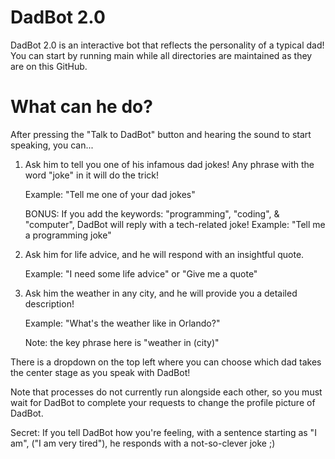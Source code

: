 # DadBot 2.0

DadBot 2.0 is an interactive bot that reflects the personality of a typical dad!
You can start by running main while all directories are maintained as they are on this GitHub.
# What can he do?

After pressing the "Talk to DadBot" button and hearing the sound to start speaking, you can...

1) Ask him to tell you one of his infamous dad jokes! Any phrase
with the word "joke" in it will do the trick!

    Example: "Tell me one of your dad jokes"

    BONUS: If you add the keywords: "programming", "coding", & "computer",  DadBot will reply with a tech-related joke!
    Example: "Tell me a programming joke"

2) Ask him for life advice, and he will respond with an insightful
quote.

    Example: "I need some life advice" or "Give me a quote"

3) Ask him the weather in any city, and he will provide you a detailed description!

    Example: "What's the weather like in Orlando?"

    Note: the key phrase here is "weather in (city)"


There is a dropdown on the top left where you can choose which dad takes the center stage as 
you speak with DadBot!

Note that processes do not currently run alongside each other, so you must wait for DadBot to complete your requests to change
the profile picture of DadBot.

Secret: If you tell DadBot how you're feeling, with a sentence starting as "I am", ("I am very tired"),
he responds with a not-so-clever joke ;)



